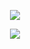 <p align='center'>
    <img src="https://capsule-render.vercel.app/api?type=waving&color=auto&height=150&section=header&text=YUNBOK%20GITHUB&fontSize=45&animation=fadeIn&fontAlignY=38&descAlignY=51&descAlign=62"/>
</p>


<p align="center">
  <a href="https://skillicons.dev">
    <img src="https://skillicons.dev/icons?i=java,spring,linux,rabbitmq,kotlin" />
  </a>
</p>

<br/>

<!--
**leeyunbo/leeyunbo** is a ✨ _special_ ✨ repository because its `README.md` (this file) appears on your GitHub profile.

Here are some ideas to get you started:

- 🔭 I’m currently working on ...
- 🌱 I’m currently learning ...
- 👯 I’m looking to collaborate on ...
- 🤔 I’m looking for help with ...
- 💬 Ask me about ...
- 📫 How to reach me: ...
- 😄 Pronouns: ...
- ⚡ Fun fact: ...
-->
